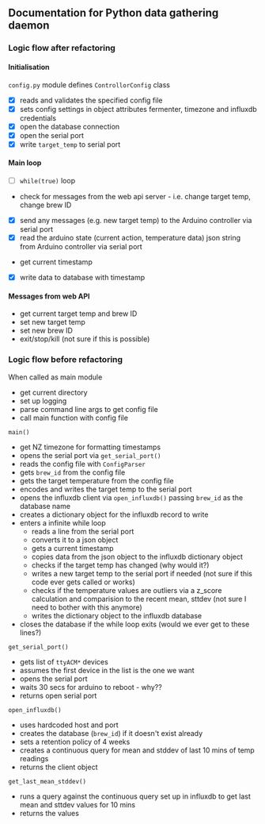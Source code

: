 
## Documentation for Python data gathering daemon ##

### Logic flow after refactoring ###
#### Initialisation ####
``config.py`` module defines ``ControllorConfig`` class
* [x] reads and validates the specified config file
* [x] sets config settings in object attributes fermenter, timezone and influxdb credentials
* [x] open the database connection
* [x] open the serial port
* [x] write ``target_temp`` to serial port

#### Main loop ####
- [ ] ``while(true)`` loop
* check for messages from the web api server - i.e. change target temp, change brew ID
* [x] send any messages (e.g. new target temp) to the Arduino controller via serial port
* [x] read the arduino state (current action, temperature data) json string from Arduino controller via serial port
* get current timestamp
* [x] write data to database with timestamp

#### Messages from web API ####
* get current target temp and brew ID
* set new target temp
* set new brew ID
* exit/stop/kill (not sure if this is possible)


  

### Logic flow before refactoring ###

When called as main module
* get current directory
* set up logging
* parse command line args to get config file
* call main function with config file

``main()``
* get NZ timezone for formatting timestamps
* opens the serial port via ``get_serial_port()``
* reads the config file with ``ConfigParser``
* gets ``brew_id`` from the config file
* gets the target temperature from the config file
* encodes and writes the target temp to the serial port
* opens the influxdb client via ``open_influxdb()`` passing ``brew_id`` as the database name
* creates a dictionary object for the influxdb record to write
* enters a infinite while loop
  * reads a line from the serial port
  * converts it to a json object
  * gets a current timestamp
  * copies data from the json object to the influxdb dictionary object
  * checks if the target temp has changed (why would it?)
  * writes a new target temp to the serial port if needed (not sure if this code ever gets called or works)
  * checks if the temperature values are outliers via a z_score calculation and comparision to the recent mean, sttdev (not sure I need to bother with this anymore)
  * writes the dictionary object to the influxdb database
* closes the database if the while loop exits (would we ever get to these lines?)


``get_serial_port()``
* gets list of ``ttyACM*`` devices
* assumes the first device in the list is the one we want
* opens the serial port
* waits 30 secs for arduino to reboot - why??
* returns open serial port

``open_influxdb()``
* uses hardcoded host and port
* creates the database (``brew_id``) if it doesn't exist already
* sets a retention policy of 4 weeks
* creates a continuous query for mean and stddev of last 10 mins of temp readings
* returns the client object

``get_last_mean_stddev()``
* runs a query against the continuous query set up in influxdb to get last mean and sttdev values for 10 mins
* returns the values 
